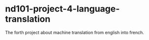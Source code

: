 # nd101-project-4-language-translation
The forth project about machine translation from english into french.
